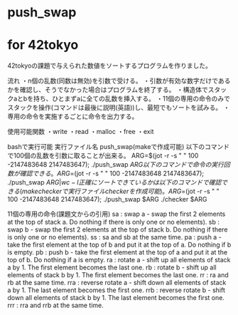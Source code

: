 # push_swap
# for 42tokyo
42tokyoの課題で与えられた数値をソートするプログラムを作りました。

流れ
・n個の乱数(同数は無効)を引数で受ける。
・引数が有効な数字だけであるかを確認し、そうでなかった場合はプログラムを終了する。
・構造体でスタックaとbを持ち、ひとまずaに全ての乱数を挿入する。
・11個の専用の命令のみでスタックを操作(コマンドは最後に説明(英語))し、最短でもソートを試みる。
・専用の命令を実施するごとに命令を出力する。

使用可能関数
・write
・read
・malloc
・free
・exit

bashで実行可能
実行ファイル名 push_swap(makeで作成可能)
以下のコマンドで100個の乱数を引数に取ることが出来る。
ARG=$(jot -r -s " " 100 -2147483648 2147483647); ./push_swap $ARG
以下のコマンドで命令の実行回数が確認できる。
ARG=$(jot -r -s " " 100 -2147483648 2147483647); ./push_swap $ARG | wc -l
正確にソートできているかは以下のコマンドで確認できる(make checkerで実行ファイルcheckerを作成可能)。
ARG=$(jot -r -s " " 100 -2147483648 2147483647); ./push_swap $ARG ./checker $ARG

11個の専用の命令(課題文からの引用)
sa : swap a - swap the first 2 elements at the top of stack a. Do nothing if there
is only one or no elements).
sb : swap b - swap the first 2 elements at the top of stack b. Do nothing if there
is only one or no elements).
ss : sa and sb at the same time.
pa : push a - take the first element at the top of b and put it at the top of a. Do
nothing if b is empty.
pb : push b - take the first element at the top of a and put it at the top of b. Do
nothing if a is empty.
ra : rotate a - shift up all elements of stack a by 1. The first element becomes
the last one.
rb : rotate b - shift up all elements of stack b by 1. The first element becomes
the last one.
rr : ra and rb at the same time.
rra : reverse rotate a - shift down all elements of stack a by 1. The last element
becomes the first one.
rrb : reverse rotate b - shift down all elements of stack b by 1. The last element
becomes the first one.
rrr : rra and rrb at the same time.